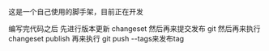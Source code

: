 这是一个自己使用的脚手架，目前正在开发

编写完代码之后
先进行版本更新 changeset
然后再来提交发布 git
然后再来执行 changeset publish
再来执行 git push --tags来发布tag
